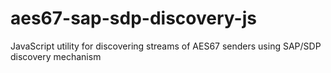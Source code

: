 # aes67-sap-sdp-discovery-js
JavaScript utility for discovering streams of AES67 senders using SAP/SDP discovery mechanism
